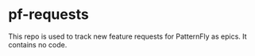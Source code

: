 # pf-requests
This repo is used to track new feature requests for PatternFly as epics. It contains no code.

